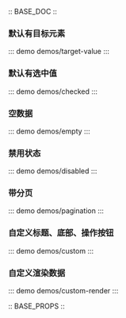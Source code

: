 :: BASE_DOC ::

### 默认有目标元素

::: demo demos/target-value
:::

### 默认有选中值

::: demo demos/checked
:::

### 空数据

::: demo demos/empty
:::

### 禁用状态

::: demo demos/disabled
:::

### 带分页

::: demo demos/pagination
:::

### 自定义标题、底部、操作按钮

::: demo demos/custom
:::

### 自定义渲染数据

::: demo demos/custom-render
:::


:: BASE_PROPS ::
